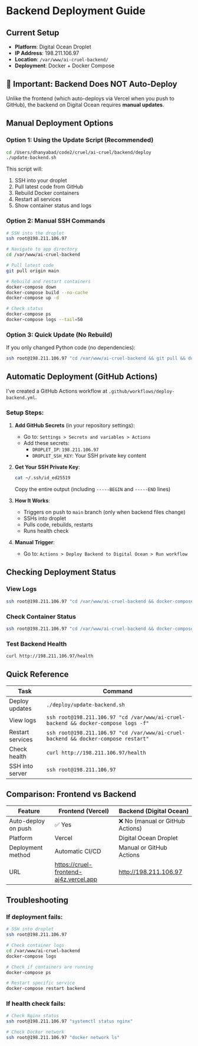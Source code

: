 # Backend Deployment Guide

## Current Setup

-   **Platform**: Digital Ocean Droplet
-   **IP Address**: 198.211.106.97
-   **Location**: `/var/www/ai-cruel-backend/`
-   **Deployment**: Docker + Docker Compose

## 🔴 Important: Backend Does NOT Auto-Deploy

Unlike the frontend (which auto-deploys via Vercel when you push to GitHub), the backend on Digital Ocean requires **manual updates**.

## Manual Deployment Options

### Option 1: Using the Update Script (Recommended)

```bash
cd /Users/dhanyabad/code2/cruel/ai-cruel/backend/deploy
./update-backend.sh
```

This script will:

1. SSH into your droplet
2. Pull latest code from GitHub
3. Rebuild Docker containers
4. Restart all services
5. Show container status and logs

### Option 2: Manual SSH Commands

```bash
# SSH into the droplet
ssh root@198.211.106.97

# Navigate to app directory
cd /var/www/ai-cruel-backend

# Pull latest code
git pull origin main

# Rebuild and restart containers
docker-compose down
docker-compose build --no-cache
docker-compose up -d

# Check status
docker-compose ps
docker-compose logs --tail=50
```

### Option 3: Quick Update (No Rebuild)

If you only changed Python code (no dependencies):

```bash
ssh root@198.211.106.97 "cd /var/www/ai-cruel-backend && git pull && docker-compose restart backend"
```

## Automatic Deployment (GitHub Actions)

I've created a GitHub Actions workflow at `.github/workflows/deploy-backend.yml`.

### Setup Steps:

1. **Add GitHub Secrets** (in your repository settings):

    - Go to: `Settings > Secrets and variables > Actions`
    - Add these secrets:
        - `DROPLET_IP`: `198.211.106.97`
        - `DROPLET_SSH_KEY`: Your SSH private key content

2. **Get Your SSH Private Key**:

    ```bash
    cat ~/.ssh/id_ed25519
    ```

    Copy the entire output (including `-----BEGIN` and `-----END` lines)

3. **How It Works**:

    - Triggers on push to `main` branch (only when backend files change)
    - SSHs into droplet
    - Pulls code, rebuilds, restarts
    - Runs health check

4. **Manual Trigger**:
    - Go to: `Actions > Deploy Backend to Digital Ocean > Run workflow`

## Checking Deployment Status

### View Logs

```bash
ssh root@198.211.106.97 "cd /var/www/ai-cruel-backend && docker-compose logs -f"
```

### Check Container Status

```bash
ssh root@198.211.106.97 "cd /var/www/ai-cruel-backend && docker-compose ps"
```

### Test Backend Health

```bash
curl http://198.211.106.97/health
```

## Quick Reference

| Task             | Command                                                                            |
| ---------------- | ---------------------------------------------------------------------------------- |
| Deploy updates   | `./deploy/update-backend.sh`                                                       |
| View logs        | `ssh root@198.211.106.97 "cd /var/www/ai-cruel-backend && docker-compose logs -f"` |
| Restart services | `ssh root@198.211.106.97 "cd /var/www/ai-cruel-backend && docker-compose restart"` |
| Check health     | `curl http://198.211.106.97/health`                                                |
| SSH into server  | `ssh root@198.211.106.97`                                                          |

## Comparison: Frontend vs Backend

| Feature             | Frontend (Vercel)                      | Backend (Digital Ocean)          |
| ------------------- | -------------------------------------- | -------------------------------- |
| Auto-deploy on push | ✅ Yes                                 | ❌ No (manual or GitHub Actions) |
| Platform            | Vercel                                 | Digital Ocean Droplet            |
| Deployment method   | Automatic CI/CD                        | Manual or GitHub Actions         |
| URL                 | https://cruel-frontend-aj4z.vercel.app | http://198.211.106.97            |

## Troubleshooting

### If deployment fails:

```bash
# SSH into droplet
ssh root@198.211.106.97

# Check container logs
cd /var/www/ai-cruel-backend
docker-compose logs

# Check if containers are running
docker-compose ps

# Restart specific service
docker-compose restart backend
```

### If health check fails:

```bash
# Check Nginx status
ssh root@198.211.106.97 "systemctl status nginx"

# Check Docker network
ssh root@198.211.106.97 "docker network ls"
```
